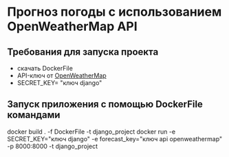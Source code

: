 # Прогноз погоды с использованием OpenWeatherMap API

## Требования для запуска проекта
- скачать DockerFile
- API-ключ от [OpenWeatherMap](https://openweathermap.org/)
- SECRET_KEY= "ключ django"

## Запуск приложения с помощью DockerFile командами
docker build . -f DockerFile -t django_project
docker run -e SECRET_KEY="ключ django" -e forecast_key="ключ api openweathermap" -p 8000:8000 -t django_project   